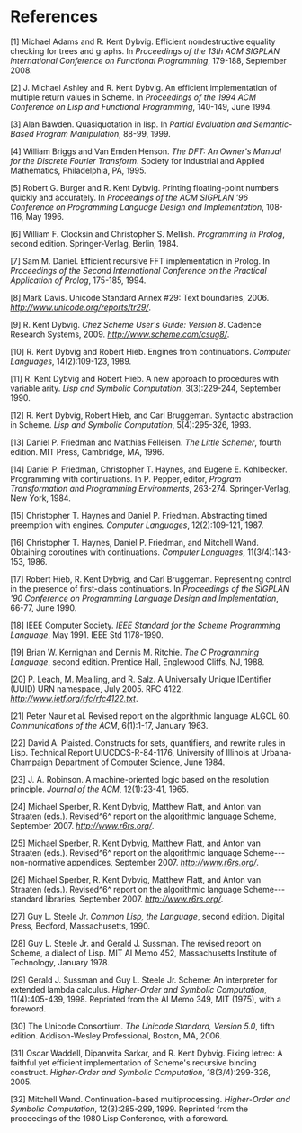 References
==========

[1] Michael Adams and R. Kent Dybvig. Efficient nondestructive equality
checking for trees and graphs. In *Proceedings of the 13th ACM SIGPLAN
International Conference on Functional Programming*, 179-188, September
2008.

[2] J. Michael Ashley and R. Kent Dybvig. An efficient implementation of
multiple return values in Scheme. In *Proceedings of the 1994 ACM
Conference on Lisp and Functional Programming*, 140-149, June 1994.

[3] Alan Bawden. Quasiquotation in lisp. In *Partial Evaluation and
Semantic-Based Program Manipulation*, 88-99, 1999.

[4] William Briggs and Van Emden Henson. *The DFT: An Owner's Manual for
the Discrete Fourier Transform*. Society for Industrial and Applied
Mathematics, Philadelphia, PA, 1995.

[5] Robert G. Burger and R. Kent Dybvig. Printing floating-point numbers
quickly and accurately. In *Proceedings of the ACM SIGPLAN '96
Conference on Programming Language Design and Implementation*, 108-116,
May 1996.

[6] William F. Clocksin and Christopher S. Mellish. *Programming in
Prolog*, second edition. Springer-Verlag, Berlin, 1984.

[7] Sam M. Daniel. Efficient recursive FFT implementation in Prolog. In
*Proceedings of the Second International Conference on the Practical
Application of Prolog*, 175-185, 1994.

[8] Mark Davis. Unicode Standard Annex \#29: Text boundaries, 2006.
*http://www.unicode.org/reports/tr29/*.

[9] R. Kent Dybvig. *Chez Scheme User's Guide: Version 8*. Cadence
Research Systems, 2009. *http://www.scheme.com/csug8/*.

[10] R. Kent Dybvig and Robert Hieb. Engines from continuations.
*Computer Languages*, 14(2):109-123, 1989.

[11] R. Kent Dybvig and Robert Hieb. A new approach to procedures with
variable arity. *Lisp and Symbolic Computation*, 3(3):229-244, September
1990.

[12] R. Kent Dybvig, Robert Hieb, and Carl Bruggeman. Syntactic
abstraction in Scheme. *Lisp and Symbolic Computation*, 5(4):295-326,
1993.

[13] Daniel P. Friedman and Matthias Felleisen. *The Little Schemer*,
fourth edition. MIT Press, Cambridge, MA, 1996.

[14] Daniel P. Friedman, Christopher T. Haynes, and Eugene E.
Kohlbecker. Programming with continuations. In P. Pepper, editor,
*Program Transformation and Programming Environments*, 263-274.
Springer-Verlag, New York, 1984.

[15] Christopher T. Haynes and Daniel P. Friedman. Abstracting timed
preemption with engines. *Computer Languages*, 12(2):109-121, 1987.

[16] Christopher T. Haynes, Daniel P. Friedman, and Mitchell Wand.
Obtaining coroutines with continuations. *Computer Languages*,
11(3/4):143-153, 1986.

[17] Robert Hieb, R. Kent Dybvig, and Carl Bruggeman. Representing
control in the presence of first-class continuations. In *Proceedings of
the SIGPLAN '90 Conference on Programming Language Design and
Implementation*, 66-77, June 1990.

[18] IEEE Computer Society. *IEEE Standard for the Scheme Programming
Language*, May 1991. IEEE Std 1178-1990.

[19] Brian W. Kernighan and Dennis M. Ritchie. *The C Programming
Language*, second edition. Prentice Hall, Englewood Cliffs, NJ, 1988.

[20] P. Leach, M. Mealling, and R. Salz. A Universally Unique IDentifier
(UUID) URN namespace, July 2005. RFC 4122.
*http://www.ietf.org/rfc/rfc4122.txt*.

[21] Peter Naur et al. Revised report on the algorithmic language ALGOL
60. *Communications of the ACM*, 6(1):1-17, January 1963.

[22] David A. Plaisted. Constructs for sets, quantifiers, and rewrite
rules in Lisp. Technical Report UIUCDCS-R-84-1176, University of
Illinois at Urbana-Champaign Department of Computer Science, June 1984.

[23] J. A. Robinson. A machine-oriented logic based on the resolution
principle. *Journal of the ACM*, 12(1):23-41, 1965.

[24] Michael Sperber, R. Kent Dybvig, Matthew Flatt, and Anton van
Straaten (eds.). Revised^6^ report on the algorithmic language Scheme,
September 2007. *http://www.r6rs.org/*.

[25] Michael Sperber, R. Kent Dybvig, Matthew Flatt, and Anton van
Straaten (eds.). Revised^6^ report on the algorithmic language
Scheme---non-normative appendices, September 2007.
*http://www.r6rs.org/*.

[26] Michael Sperber, R. Kent Dybvig, Matthew Flatt, and Anton van
Straaten (eds.). Revised^6^ report on the algorithmic language
Scheme---standard libraries, September 2007. *http://www.r6rs.org/*.

[27] Guy L. Steele Jr. *Common Lisp, the Language*, second edition.
Digital Press, Bedford, Massachusetts, 1990.

[28] Guy L. Steele Jr. and Gerald J. Sussman. The revised report on
Scheme, a dialect of Lisp. MIT AI Memo 452, Massachusetts Institute of
Technology, January 1978.

[29] Gerald J. Sussman and Guy L. Steele Jr. Scheme: An interpreter for
extended lambda calculus. *Higher-Order and Symbolic Computation*,
11(4):405-439, 1998. Reprinted from the AI Memo 349, MIT (1975), with a
foreword.

[30] The Unicode Consortium. *The Unicode Standard, Version 5.0*, fifth
edition. Addison-Wesley Professional, Boston, MA, 2006.

[31] Oscar Waddell, Dipanwita Sarkar, and R. Kent Dybvig. Fixing letrec:
A faithful yet efficient implementation of Scheme's recursive binding
construct. *Higher-Order and Symbolic Computation*, 18(3/4):299-326,
2005.

[32] Mitchell Wand. Continuation-based multiprocessing. *Higher-Order
and Symbolic Computation*, 12(3):285-299, 1999. Reprinted from the
proceedings of the 1980 Lisp Conference, with a foreword.
